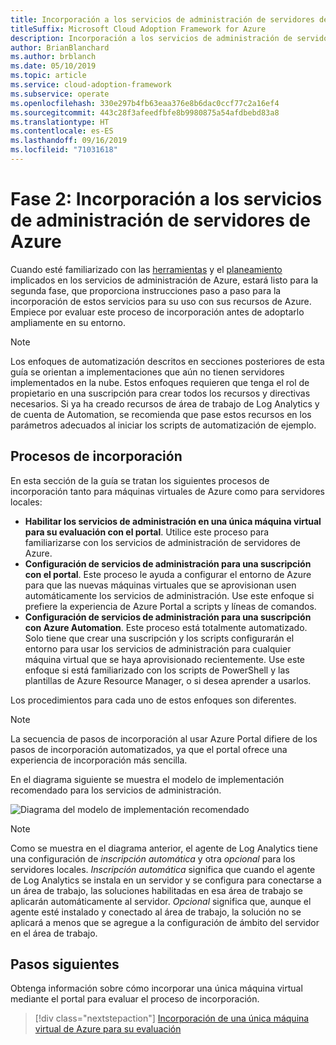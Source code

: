 ```yaml
---
title: Incorporación a los servicios de administración de servidores de Azure
titleSuffix: Microsoft Cloud Adoption Framework for Azure
description: Incorporación a los servicios de administración de servidores de Azure
author: BrianBlanchard
ms.author: brblanch
ms.date: 05/10/2019
ms.topic: article
ms.service: cloud-adoption-framework
ms.subservice: operate
ms.openlocfilehash: 330e297b4fb63eaa376e8b6dac0ccf77c2a16ef4
ms.sourcegitcommit: 443c28f3afeedfbfe8b9980875a54afdbebd83a8
ms.translationtype: HT
ms.contentlocale: es-ES
ms.lasthandoff: 09/16/2019
ms.locfileid: "71031618"
---
```

# <a name="phase-2-onboarding-azure-server-management-services"></a>Fase 2: Incorporación a los servicios de administración de servidores de Azure

Cuando esté familiarizado con las [herramientas](./tools-services.md) y el [planeamiento](./prerequisites.md) implicados en los servicios de administración de Azure, estará listo para la segunda fase, que proporciona instrucciones paso a paso para la incorporación de estos servicios para su uso con sus recursos de Azure. Empiece por evaluar este proceso de incorporación antes de adoptarlo ampliamente en su entorno.

> [!NOTE]
> Los enfoques de automatización descritos en secciones posteriores de esta guía se orientan a implementaciones que aún no tienen servidores implementados en la nube. Estos enfoques requieren que tenga el rol de propietario en una suscripción para crear todos los recursos y directivas necesarios. Si ya ha creado recursos de área de trabajo de Log Analytics y de cuenta de Automation, se recomienda que pase estos recursos en los parámetros adecuados al iniciar los scripts de automatización de ejemplo.

## <a name="onboarding-processes"></a>Procesos de incorporación

En esta sección de la guía se tratan los siguientes procesos de incorporación tanto para máquinas virtuales de Azure como para servidores locales:

- **Habilitar los servicios de administración en una única máquina virtual para su evaluación con el portal**. Utilice este proceso para familiarizarse con los servicios de administración de servidores de Azure.
- **Configuración de servicios de administración para una suscripción con el portal**. Este proceso le ayuda a configurar el entorno de Azure para que las nuevas máquinas virtuales que se aprovisionan usen automáticamente los servicios de administración. Use este enfoque si prefiere la experiencia de Azure Portal a scripts y líneas de comandos.
- **Configuración de servicios de administración para una suscripción con Azure Automation**. Este proceso está totalmente automatizado. Solo tiene que crear una suscripción y los scripts configurarán el entorno para usar los servicios de administración para cualquier máquina virtual que se haya aprovisionado recientemente. Use este enfoque si está familiarizado con los scripts de PowerShell y las plantillas de Azure Resource Manager, o si desea aprender a usarlos.

Los procedimientos para cada uno de estos enfoques son diferentes.

> [!NOTE]
> La secuencia de pasos de incorporación al usar Azure Portal difiere de los pasos de incorporación automatizados, ya que el portal ofrece una experiencia de incorporación más sencilla.

En el diagrama siguiente se muestra el modelo de implementación recomendado para los servicios de administración. 

![Diagrama del modelo de implementación recomendado](./media/recommended-deployment.png)

> [!NOTE]
> Como se muestra en el diagrama anterior, el agente de Log Analytics tiene una configuración de *inscripción automática* y otra *opcional* para los servidores locales. *Inscripción automática* significa que cuando el agente de Log Analytics se instala en un servidor y se configura para conectarse a un área de trabajo, las soluciones habilitadas en esa área de trabajo se aplicarán automáticamente al servidor. *Opcional* significa que, aunque el agente esté instalado y conectado al área de trabajo, la solución no se aplicará a menos que se agregue a la configuración de ámbito del servidor en el área de trabajo.

## <a name="next-steps"></a>Pasos siguientes

Obtenga información sobre cómo incorporar una única máquina virtual mediante el portal para evaluar el proceso de incorporación.

> [!div class="nextstepaction"]
> [Incorporación de una única máquina virtual de Azure para su evaluación](./onboard-single-vm.md)

